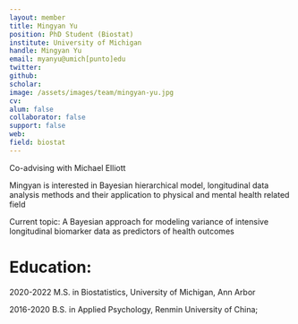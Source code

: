 ```yaml
---
layout: member
title: Mingyan Yu
position: PhD Student (Biostat)
institute: University of Michigan
handle: Mingyan Yu
email: myanyu@umich[punto]edu
twitter: 
github: 
scholar: 
image: /assets/images/team/mingyan-yu.jpg
cv: 
alum: false
collaborator: false
support: false                                  
web: 
field: biostat
---
```


Co-advising with Michael Elliott

Mingyan is interested in Bayesian hierarchical model, longitudinal data analysis methods and their application to physical and mental health related field

Current topic: A Bayesian approach for modeling variance of intensive longitudinal biomarker data as predictors of health outcomes

# Education:

2020-2022 M.S. in Biostatistics, University of Michigan, Ann Arbor

2016-2020 B.S. in Applied Psychology, Renmin University of China; 